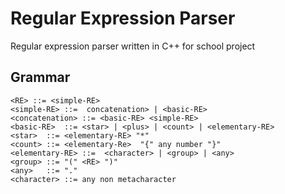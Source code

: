 # Regular Expression Parser
Regular expression parser written in C++ for school project

## Grammar
```
<RE> ::= <simple-RE>
<simple-RE>	::=  concatenation> | <basic-RE> 
<concatenation> ::= <basic-RE> <simple-RE> 
<basic-RE>	::= <star> | <plus> | <count> | <elementary-RE>
<star>	::=	<elementary-RE> "*"
<count> ::= <elementary-Re>  "{" any number "}"
<elementary-RE>	::=	 <character> | <group> | <any> 
<group>	::=	"(" <RE> ")"
<any>	::=	"."
<character>	::= any non metacharacter
 ```
